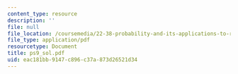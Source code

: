 ```yaml
---
content_type: resource
description: ''
file: null
file_location: /coursemedia/22-38-probability-and-its-applications-to-reliability-quality-control-and-risk-assessment-fall-2005/eac181bb9147c896c37a873d26521d34_ps9_sol.pdf
file_type: application/pdf
resourcetype: Document
title: ps9_sol.pdf
uid: eac181bb-9147-c896-c37a-873d26521d34
---
```

